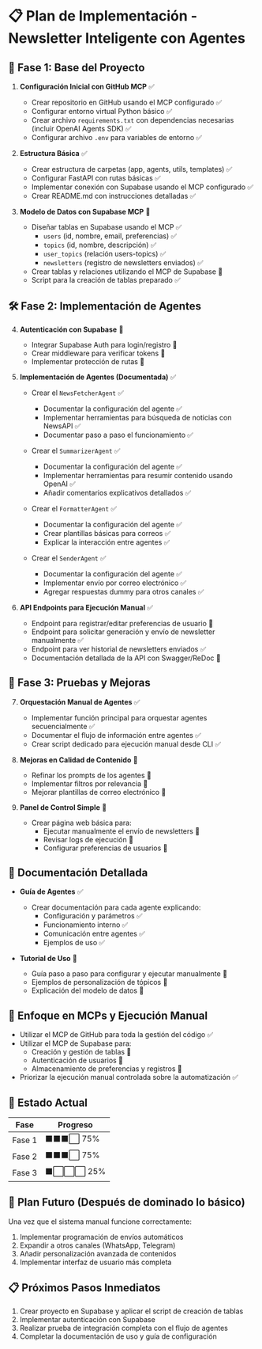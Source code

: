 # 📋 Plan de Implementación - Newsletter Inteligente con Agentes

## 🚀 Fase 1: Base del Proyecto

1. **Configuración Inicial con GitHub MCP** ✅
   - Crear repositorio en GitHub usando el MCP configurado ✅
   - Configurar entorno virtual Python básico ✅
   - Crear archivo `requirements.txt` con dependencias necesarias (incluir OpenAI Agents SDK) ✅
   - Configurar archivo `.env` para variables de entorno ✅

2. **Estructura Básica** ✅
   - Crear estructura de carpetas (app, agents, utils, templates) ✅
   - Configurar FastAPI con rutas básicas ✅
   - Implementar conexión con Supabase usando el MCP configurado ✅
   - Crear README.md con instrucciones detalladas ✅

3. **Modelo de Datos con Supabase MCP** 🔄
   - Diseñar tablas en Supabase usando el MCP ✅
     - `users` (id, nombre, email, preferencias) ✅
     - `topics` (id, nombre, descripción) ✅
     - `user_topics` (relación users-topics) ✅
     - `newsletters` (registro de newsletters enviados) ✅
   - Crear tablas y relaciones utilizando el MCP de Supabase 🔄
   - Script para la creación de tablas preparado ✅

## 🛠️ Fase 2: Implementación de Agentes

4. **Autenticación con Supabase** 🔄
   - Integrar Supabase Auth para login/registro 🔄
   - Crear middleware para verificar tokens 🔄
   - Implementar protección de rutas 🔄

5. **Implementación de Agentes (Documentada)** ✅
   - Crear el `NewsFetcherAgent` ✅
     - Documentar la configuración del agente ✅
     - Implementar herramientas para búsqueda de noticias con NewsAPI ✅
     - Documentar paso a paso el funcionamiento ✅
   
   - Crear el `SummarizerAgent` ✅
     - Documentar la configuración del agente ✅
     - Implementar herramientas para resumir contenido usando OpenAI ✅
     - Añadir comentarios explicativos detallados ✅
   
   - Crear el `FormatterAgent` ✅
     - Documentar la configuración del agente ✅
     - Crear plantillas básicas para correos ✅
     - Explicar la interacción entre agentes ✅
   
   - Crear el `SenderAgent` ✅
     - Documentar la configuración del agente ✅
     - Implementar envío por correo electrónico ✅
     - Agregar respuestas dummy para otros canales ✅

6. **API Endpoints para Ejecución Manual** ✅
   - Endpoint para registrar/editar preferencias de usuario 🔄
   - Endpoint para solicitar generación y envío de newsletter manualmente ✅
   - Endpoint para ver historial de newsletters enviados ✅
   - Documentación detallada de la API con Swagger/ReDoc 🔄

## 🔌 Fase 3: Pruebas y Mejoras

7. **Orquestación Manual de Agentes** ✅
   - Implementar función principal para orquestar agentes secuencialmente ✅
   - Documentar el flujo de información entre agentes ✅
   - Crear script dedicado para ejecución manual desde CLI ✅

8. **Mejoras en Calidad de Contenido** 🔄
   - Refinar los prompts de los agentes 🔄
   - Implementar filtros por relevancia 🔄
   - Mejorar plantillas de correo electrónico 🔄

9. **Panel de Control Simple** 🔄
   - Crear página web básica para:
     - Ejecutar manualmente el envío de newsletters 🔄
     - Revisar logs de ejecución 🔄
     - Configurar preferencias de usuarios 🔄

## 📝 Documentación Detallada

- **Guía de Agentes** ✅
  - Crear documentación para cada agente explicando:
    - Configuración y parámetros ✅
    - Funcionamiento interno ✅
    - Comunicación entre agentes ✅
    - Ejemplos de uso ✅

- **Tutorial de Uso** 🔄
  - Guía paso a paso para configurar y ejecutar manualmente 🔄
  - Ejemplos de personalización de tópicos 🔄
  - Explicación del modelo de datos 🔄

## 📌 Enfoque en MCPs y Ejecución Manual

- Utilizar el MCP de GitHub para toda la gestión del código ✅
- Utilizar el MCP de Supabase para:
  - Creación y gestión de tablas 🔄
  - Autenticación de usuarios 🔄
  - Almacenamiento de preferencias y registros 🔄
- Priorizar la ejecución manual controlada sobre la automatización ✅

## 📝 Estado Actual
| Fase | Progreso |
|------|----------|
| Fase 1 | ⬛⬛⬛⬜ 75% |
| Fase 2 | ⬛⬛⬛⬜ 75% |
| Fase 3 | ⬛⬜⬜⬜ 25% |

## 🔄 Plan Futuro (Después de dominado lo básico)

Una vez que el sistema manual funcione correctamente:
1. Implementar programación de envíos automáticos
2. Expandir a otros canales (WhatsApp, Telegram)
3. Añadir personalización avanzada de contenidos
4. Implementar interfaz de usuario más completa

## 📋 Próximos Pasos Inmediatos

1. Crear proyecto en Supabase y aplicar el script de creación de tablas
2. Implementar autenticación con Supabase
3. Realizar prueba de integración completa con el flujo de agentes
4. Completar la documentación de uso y guía de configuración 